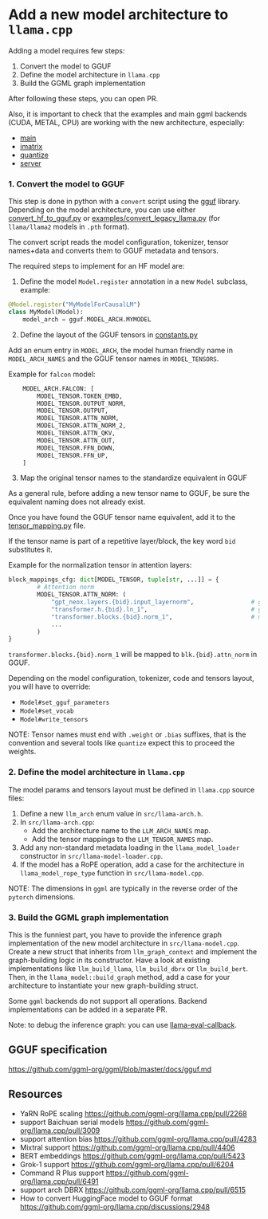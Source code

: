 # Add a new model architecture to `llama.cpp`

Adding a model requires few steps:

1. Convert the model to GGUF
2. Define the model architecture in `llama.cpp`
3. Build the GGML graph implementation

After following these steps, you can open PR.

Also, it is important to check that the examples and main ggml backends (CUDA, METAL, CPU) are working with the new architecture, especially:
- [main](/tools/main/)
- [imatrix](/tools/imatrix/)
- [quantize](/tools/quantize/)
- [server](/tools/server/)

### 1. Convert the model to GGUF

This step is done in python with a `convert` script using the [gguf](https://pypi.org/project/gguf/) library.
Depending on the model architecture, you can use either [convert_hf_to_gguf.py](/convert_hf_to_gguf.py) or [examples/convert_legacy_llama.py](/examples/convert_legacy_llama.py) (for `llama/llama2` models in `.pth` format).

The convert script reads the model configuration, tokenizer, tensor names+data and converts them to GGUF metadata and tensors.

The required steps to implement for an HF model are:

1. Define the model `Model.register` annotation in a new `Model` subclass, example:

```python
@Model.register("MyModelForCausalLM")
class MyModel(Model):
    model_arch = gguf.MODEL_ARCH.MYMODEL
```

2. Define the layout of the GGUF tensors in [constants.py](/gguf-py/gguf/constants.py)

Add an enum entry in `MODEL_ARCH`, the model human friendly name in `MODEL_ARCH_NAMES` and the GGUF tensor names in `MODEL_TENSORS`.

Example for `falcon` model:
```python
    MODEL_ARCH.FALCON: [
        MODEL_TENSOR.TOKEN_EMBD,
        MODEL_TENSOR.OUTPUT_NORM,
        MODEL_TENSOR.OUTPUT,
        MODEL_TENSOR.ATTN_NORM,
        MODEL_TENSOR.ATTN_NORM_2,
        MODEL_TENSOR.ATTN_QKV,
        MODEL_TENSOR.ATTN_OUT,
        MODEL_TENSOR.FFN_DOWN,
        MODEL_TENSOR.FFN_UP,
    ]
```

3. Map the original tensor names to the standardize equivalent in GGUF

As a general rule, before adding a new tensor name to GGUF, be sure the equivalent naming does not already exist.

Once you have found the GGUF tensor name equivalent, add it to the [tensor_mapping.py](/gguf-py/gguf/tensor_mapping.py) file.

If the tensor name is part of a repetitive layer/block, the key word `bid` substitutes it.

Example for the normalization tensor in attention layers:

```python
block_mappings_cfg: dict[MODEL_TENSOR, tuple[str, ...]] = {
        # Attention norm
        MODEL_TENSOR.ATTN_NORM: (
            "gpt_neox.layers.{bid}.input_layernorm",                # gptneox
            "transformer.h.{bid}.ln_1",                             # gpt2 gpt-j refact qwen
            "transformer.blocks.{bid}.norm_1",                      # mpt
            ...
        )
}
```

`transformer.blocks.{bid}.norm_1` will be mapped to `blk.{bid}.attn_norm` in GGUF.

Depending on the model configuration, tokenizer, code and tensors layout, you will have to override:
- `Model#set_gguf_parameters`
- `Model#set_vocab`
- `Model#write_tensors`

NOTE: Tensor names must end with `.weight` or `.bias` suffixes, that is the convention and several tools like `quantize` expect this to proceed the weights.

### 2. Define the model architecture in `llama.cpp`

The model params and tensors layout must be defined in `llama.cpp` source files:
1. Define a new `llm_arch` enum value in `src/llama-arch.h`.
2. In `src/llama-arch.cpp`:
    - Add the architecture name to the `LLM_ARCH_NAMES` map.
    - Add the tensor mappings to the `LLM_TENSOR_NAMES` map.
3. Add any non-standard metadata loading in the `llama_model_loader` constructor in `src/llama-model-loader.cpp`.
4. If the model has a RoPE operation, add a case for the architecture in `llama_model_rope_type` function in `src/llama-model.cpp`.

NOTE: The dimensions in `ggml` are typically in the reverse order of the `pytorch` dimensions.

### 3. Build the GGML graph implementation

This is the funniest part, you have to provide the inference graph implementation of the new model architecture in `src/llama-model.cpp`.
Create a new struct that inherits from `llm_graph_context` and implement the graph-building logic in its constructor.
Have a look at existing implementations like `llm_build_llama`, `llm_build_dbrx` or `llm_build_bert`.
Then, in the `llama_model::build_graph` method, add a case for your architecture to instantiate your new graph-building struct.

Some `ggml` backends do not support all operations. Backend implementations can be added in a separate PR.

Note: to debug the inference graph: you can use [llama-eval-callback](/examples/eval-callback/).

## GGUF specification

https://github.com/ggml-org/ggml/blob/master/docs/gguf.md

## Resources

- YaRN RoPE scaling https://github.com/ggml-org/llama.cpp/pull/2268
- support Baichuan serial models https://github.com/ggml-org/llama.cpp/pull/3009
- support attention bias https://github.com/ggml-org/llama.cpp/pull/4283
- Mixtral support https://github.com/ggml-org/llama.cpp/pull/4406
- BERT embeddings https://github.com/ggml-org/llama.cpp/pull/5423
- Grok-1 support https://github.com/ggml-org/llama.cpp/pull/6204
- Command R Plus support https://github.com/ggml-org/llama.cpp/pull/6491
- support arch DBRX https://github.com/ggml-org/llama.cpp/pull/6515
- How to convert HuggingFace model to GGUF format https://github.com/ggml-org/llama.cpp/discussions/2948
